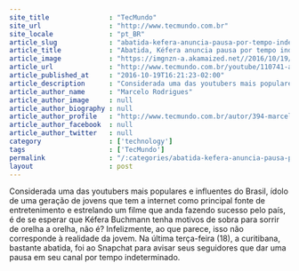 ```yaml
---
site_title               : "TecMundo"
site_url                 : "http://www.tecmundo.com.br"
site_locale              : "pt_BR"
article_slug             : "abatida-kefera-anuncia-pausa-por-tempo-indeterminado-em-canal-no-youtube"
article_title            : "Abatida, Kéfera anuncia pausa por tempo indeterminado em canal no YouTube"
article_image            : "https://imgnzn-a.akamaized.net//2016/10/19/19152109180167-t1200x480.jpg"
article_url              : "http://www.tecmundo.com.br/youtube/110741-abatida-kefera-anuncia-pausa-tempo-indeterminado-canal-youtube.htm"
article_published_at     : "2016-10-19T16:21:23-02:00"
article_description      : "Considerada uma das youtubers mais populares e influentes do Brasil, ídolo de uma geração de jovens que tem a internet como principal fonte de entretenimento e estrelando um filme que anda fazendo sucesso pelo país, é de se esperar que Kéfera Buchmann tenha motivos de sobra para sorrir de orelha a orelha, não é? Infelizmente, ao que parece, isso não corresponde à realidade da jovem. Na última terça-feira (18), a curitibana, bastante abatida, foi ao Snapchat para avisar seus seguidores que dar uma pausa em seu canal por tempo indeterminado."
article_author_name      : "Marcelo Rodrigues"
article_author_image     : null
article_author_biography : null
article_author_profile   : "http://www.tecmundo.com.br/autor/394-marcelo-rodrigues/"
article_author_facebook  : null
article_author_twitter   : null
category                 : ['technology']
tags                     : ['TecMundo']
permalink                : "/:categories/abatida-kefera-anuncia-pausa-por-tempo-indeterminado-em-canal-no-youtube/"
layout                   : post
---
```


Considerada uma das youtubers mais populares e influentes do Brasil, ídolo de uma geração de jovens que tem a internet como principal fonte de entretenimento e estrelando um filme que anda fazendo sucesso pelo país, é de se esperar que Kéfera Buchmann tenha motivos de sobra para sorrir de orelha a orelha, não é? Infelizmente, ao que parece, isso não corresponde à realidade da jovem. Na última terça-feira (18), a curitibana, bastante abatida, foi ao Snapchat para avisar seus seguidores que dar uma pausa em seu canal por tempo indeterminado.
